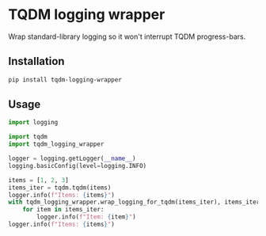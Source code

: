 # TQDM logging wrapper
Wrap standard-library logging so it won't interrupt TQDM progress-bars.

## Installation
```bash
pip install tqdm-logging-wrapper
```

## Usage
```python
import logging

import tqdm
import tqdm_logging_wrapper

logger = logging.getLogger(__name__)
logging.basicConfig(level=logging.INFO)

items = [1, 2, 3]
items_iter = tqdm.tqdm(items)
logger.info(f"Items: {items}")
with tqdm_logging_wrapper.wrap_logging_for_tqdm(items_iter), items_iter:
    for item in items_iter:
        logger.info(f"Item: {item}")
logger.info(f"Items: {items}")
```
